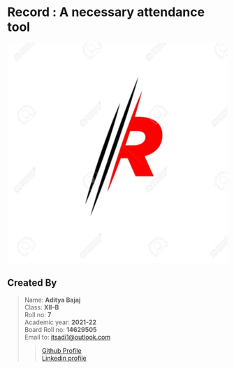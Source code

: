 # Record : A necessary attendance tool
![Record.py](./record.png)<br>
## Created By
> Name: **Aditya Bajaj**<br>
> Class: **XII-B**<br>
> Roll no: **7**<br>
> Academic year: **2021-22**<br>
> Board Roll no: **14629505**<br>
> Email to: <itsadi1@outlook.com><br>
>> [Github Profile](https://github.com/itsadi1)<br>
>> [Linkedin profile](https://www.linkedin.com/in/itsadi1/)
